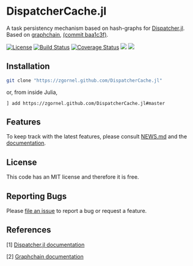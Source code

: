 # DispatcherCache.jl

A task persistency mechanism based on hash-graphs for [Dispatcher.jl](https://github.com/invenia/Dispatcher.jl). Based on [graphchain](https://github.com/radix-ai/graphchain), [(commit baa1c3f)](https://github.com/radix-ai/graphchain/tree/baa1c3fa94da86bd6e495c64fe63c12b36d50a1a).

[![License](http://img.shields.io/badge/license-MIT-brightgreen.svg?style=flat)](LICENSE.md)
[![Build Status](https://travis-ci.org/zgornel/DispatcherCache.jl.svg?branch=master)](https://travis-ci.org/zgornel/DispatcherCache.jl)
[![Coverage Status](https://coveralls.io/repos/github/zgornel/DispatcherCache.jl/badge.svg?branch=master)](https://coveralls.io/github/zgornel/DispatcherCache.jl?branch=master)
[![](https://img.shields.io/badge/docs-stable-blue.svg)](https://zgornel.github.io/DispatcherCache.jl/stable)
[![](https://img.shields.io/badge/docs-dev-blue.svg)](https://zgornel.github.io/DispatcherCache.jl/dev)


## Installation
```bash
git clone "https://zgornel.github.com/DispatcherCache.jl"
```
or, from inside Julia,
```
] add https://zgornel.github.com/DispatcherCache.jl#master
```


## Features
To keep track with the latest features, please consult [NEWS.md](https://github.com/zgornel/DispatcherCache.jl/blob/master/NEWS.md) and the [documentation](https://zgornel.github.io/DispatcherCache.jl/dev).


## License

This code has an MIT license and therefore it is free.


## Reporting Bugs

Please [file an issue](https://github.com/zgornel/DispatcherCache.jl/issues/new) to report a bug or request a feature.


## References

[1] [Dispatcher.jl documentation](https://invenia.github.io/Dispatcher.jl/stable/)

[2] [Graphchain documentation](https://graphchain.readthedocs.io/en/latest/)
